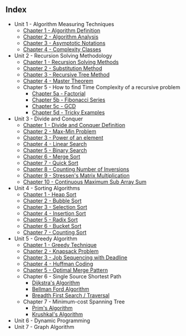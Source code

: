 ## Index
- Unit 1 - Algorithm Measuring Techniques
    - [Chapter 1 - Algorithm Definition](./unit_1/chapter_1/algorithm_definition)
    - [Chapter 2 - Algorithm Analysis](./unit_1/chapter_2/algorithm_analysis)
    - [Chapter 3 - Asymptotic Notations](./unit_1/chapter_3/asymptotic_notations)
    - [Chapter 4 - Complexity Classes](./unit_1/chapter_4/complexity_classes)
- Unit 2 - Recursion Solving Methodology
    - [Chapter 1 - Recursion Solving Methods](./unit_2/chapter_1/recursion_solving_methods)
    - [Chapter 2 - Substitution Method](./unit_2/chapter_2/substitution_method)
    - [Chapter 3 - Recursive Tree Method](./unit_2/chapter_3/recursive_tree)
    - [Chapter 4 - Master Theorem](./unit_2/chapter_4/master_theorem)
    - Chapter 5 - How to find Time Complexity of a recursive problem
        - [Chapter 5a - Factorial](./unit_2/chapter_5/factorial)
        - [Chapter 5b - Fibonacci Series](./unit_2/chapter_5/fibonacci_series)
        - [Chapter 5c - GCD](./unit_2/chapter_5/gcd)
        - [Chapter 5d - Tricky Examples](./unit_2/chapter_5/tricky_examples)
- Unit 3 - Divide and Conquer
    - [Chapter 1 - Divide and Conquer Definition](./unit_3/chapter_1/divide_conquer_and_combine_definition)
    - [Chapter 2  - Max-Min Problem](./unit_3/chapter_2/max_min)
    - [Chapter 3  - Power of an element](./unit_3/chapter_3/power_of_an_element)
    - [Chapter 4  - Linear Search](./unit_3/chapter_4/linear_search)
    - [Chapter 5  - Binary Search](./unit_3/chapter_5/binary_search)
    - [Chapter 6  - Merge Sort](./unit_3/chapter_6/merge_sort)
    - [Chapter 7  - Quick Sort]()
    - [Chapter 8  - Counting Number of Inversions]()
    - [Chapter 9  - Stressen's Matrix Multiplication]()
    - [Chapter 10 - Continuous Maximum Sub Array Sum]()
- Unit 4 - Sorting Algorithms
    - [Chapter 1 - Heap Sort]()
    - [Chapter 2 - Bubble Sort]()
    - [Chapter 3 - Selection Sort]()
    - [Chapter 4 - Insertion Sort]()
    - [Chapter 5 - Radix Sort]()
    - [Chapter 6 - Bucket Sort]()
    - [Chapter 7 - Counting Sort]()
- Unit 5 - Greedy Algorithm
    - [Chapter 1 - Greedy Technique](./unit_5/chapter_1/introduction)
    - [Chapter 2 - Knapsack Problem](./unit_5/chapter_2/fractional_knapsack)
    - [Chapter 3 - Job Sequencing with Deadline]()
    - [Chapter 4 - Huffman Coding]()
    - [Chapter 5 - Optimal Merge Pattern]()
    - Chapter 6 - Single Source Shortest Path
        - [Dijkstra's Algorithm]()
        - [Bellman Ford Algorithm]()
        - [Breadth First Search / Traversal]()
    - Chapter 7 - Minimum-cost Spanning Tree
        - [Prim's Algorithm]()
        - [Krushkal's Algorithm]()
- Unit 6 - Dynamic Programming
- Unit 7 - Graph Algorithm